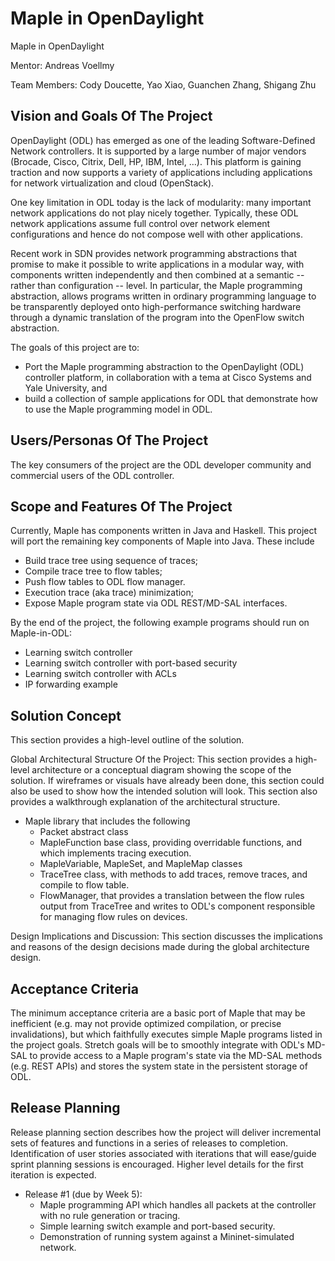 # Maple in OpenDaylight
Maple in OpenDaylight

Mentor: Andreas Voellmy

Team Members: Cody Doucette, Yao Xiao, Guanchen Zhang, Shigang Zhu

## Vision and Goals Of The Project

OpenDaylight (ODL) has emerged as one of the leading Software-Defined Network controllers. It is supported by a large number of major vendors (Brocade, Cisco, Citrix, Dell, HP, IBM, Intel, …). This platform is gaining traction and now supports a variety of applications including applications for network virtualization and cloud (OpenStack).

One key limitation in ODL today is the lack of modularity: many important network applications do not play nicely together. Typically, these ODL network applications assume full control over network element configurations and hence do not compose well with other applications.

Recent work in SDN provides network programming abstractions that promise to make it possible to write applications in a modular way, with components written independently and then combined at a semantic -- rather than configuration -- level. In particular, the Maple programming abstraction, allows programs written in ordinary programming language to be transparently deployed onto high-performance switching hardware through a dynamic translation of the program into the OpenFlow switch abstraction.

The goals of this project are to:
 * Port the Maple programming abstraction to the OpenDaylight (ODL) controller
   platform, in collaboration with a tema at Cisco Systems and Yale University, and
 * build a collection of sample applications for ODL that demonstrate how to use
   the Maple programming model in ODL. 

## Users/Personas Of The Project
The key consumers of the project are the ODL developer community and commercial
users of the ODL controller.

## Scope and Features Of The Project
Currently, Maple has components written in Java and Haskell. This project will
port the remaining key components of Maple into Java. These include

 * Build trace tree using sequence of traces;
 * Compile trace tree to flow tables;
 * Push flow tables to ODL flow manager.
 * Execution trace (aka trace) minimization;
 * Expose Maple program state via ODL REST/MD-SAL interfaces.

By the end of the project, the following example programs should run on
Maple-in-ODL:
 * Learning switch controller
 * Learning switch controller with port-based security
 * Learning switch controller with ACLs
 * IP forwarding example

## Solution Concept
This section provides a high-level outline of the solution.

Global Architectural Structure Of the Project:
This section provides a high-level architecture or a conceptual diagram showing
the scope of the solution. If wireframes or visuals have already been done, this
section could also be used to show how the intended solution will look. This
section also provides a walkthrough explanation of the architectural structure.
 * Maple library that includes the following
   * Packet abstract class
   * MapleFunction base class, providing overridable functions, and which
     implements tracing execution.
   * MapleVariable, MapleSet, and MapleMap classes
   * TraceTree class, with methods to add traces, remove traces, and compile to
     flow table.
   * FlowManager, that provides a translation between the flow rules output from
     TraceTree and writes to ODL's component responsible for managing flow rules
     on devices.

Design Implications and Discussion:
This section discusses the implications and reasons of the design decisions made during the global architecture design.

## Acceptance Criteria
The minimum acceptance criteria are a basic port of Maple that may be
inefficient (e.g. may not provide optimized compilation, or precise invalidations), but which faithfully
executes simple Maple programs listed in the project goals.  Stretch goals will
be to smoothly integrate with ODL's MD-SAL to provide access to a Maple
program's state via the MD-SAL methods (e.g. REST APIs) and stores the system
state in the persistent storage of ODL.

## Release Planning
Release planning section describes how the project will deliver incremental sets
of features and functions in a series of releases to completion. Identification
of user stories associated with iterations that will ease/guide sprint planning
sessions is encouraged. Higher level details for the first iteration is
expected.

 * Release #1 (due by Week 5):
   * Maple programming API which handles all packets at the controller with no
     rule generation or tracing.
   * Simple learning switch example and port-based security.
   * Demonstration of running system against a Mininet-simulated network.

